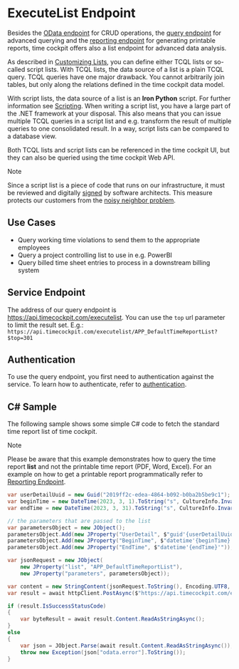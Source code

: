 # ExecuteList Endpoint

Besides the [OData endpoint](odata.md) for CRUD operations, the [query endpoint](query.md) for advanced querying and the [reporting endpoint](reporting.md) for generating printable reports, time cockpit offers also a list endpoint for advanced data analysis.

As described in [Customizing Lists](~/doc/data-model-customization/list.md), you can define either TCQL lists or so-called script lists. With TCQL lists, the data source of a list is a plain TCQL query. TCQL queries have one major drawback. You cannot arbitrarily join tables, but only along the relations defined in the time cockpit data model. 

With script lists, the data source of a list is an **Iron Python** script. For further information see [Scripting](~/doc/scripting/overview.md). When writing a script list, you have a large part of the .NET framework at your disposal. This also means that you can issue multiple TCQL queries in a script list and e.g. transform the result of multiple queries to one consolidated result. In a way, script lists can be compared to a database view.

Both TCQL lists and script lists can be referenced in the time cockpit UI, but they can also be queried using the time cockpit Web API.

> [!NOTE]
Since a script list is a piece of code that runs on our infrastructure, it must be reviewed and digitally [signed](https://www.timecockpit.com/blog/2014/11/27/Why-You-Need-to-Sign-Your-Custom-Code) by software architects. This measure protects our customers from the [noisy neighbor problem](https://learn.microsoft.com/en-us/azure/architecture/antipatterns/noisy-neighbor/noisy-neighbor).

## Use Cases

- Query working time violations to send them to the appropriate employees
- Query a project controlling list to use in e.g. PowerBI
- Query billed time sheet entries to process in a downstream billing system

## Service Endpoint

The address of our query endpoint is <https://api.timecockpit.com/executelist>. You can use the `top` url parameter to limit the result set. E.g.: `https://api.timecockpit.com/executelist/APP_DefaultTimeReportList?$top=301`

## Authentication

To use the query endpoint, you first need to authentication against the service. To learn how to authenticate, refer to [authentication](authentication.md).

## C# Sample

The following sample shows some simple C# code to fetch the standard time report list of time cockpit.

> [!NOTE]
Please be aware that this example demonstrates how to query the time report **list** and not the printable time report (PDF, Word, Excel). For an example on how to get a printable report programmatically refer to [Reporting Endpoint](reporting.md).

```cs
var userDetailUuid = new Guid("2019ff2c-edea-4864-b092-b0ba2b5be9c1"); // guid of the user to fetch the list data for
var beginTime = new DateTime(2023, 3, 1).ToString("s", CultureInfo.InvariantCulture); // the begin time of the period to get the list data for
var endTime = new DateTime(2023, 3, 31).ToString("s", CultureInfo.InvariantCulture); // the end time of the period to get the list data for

// the parameters that are passed to the list
var parametersObject = new JObject();
parametersObject.Add(new JProperty("UserDetail", $"guid'{userDetailUuid}'"));
parametersObject.Add(new JProperty("BeginTime", $"datetime'{beginTime}'"));
parametersObject.Add(new JProperty("EndTime", $"datetime'{endTime}'"));

var jsonRequest = new JObject(
	new JProperty("list", "APP_DefaultTimeReportList"),
	new JProperty("parameters", parametersObject));

var content = new StringContent(jsonRequest.ToString(), Encoding.UTF8, "application/json");
var result = await httpClient.PostAsync($"https://api.timecockpit.com/executelist/APP_DefaultTimeReportList?$top=301", content);

if (result.IsSuccessStatusCode)
{
	var byteResult = await result.Content.ReadAsStringAsync();
}
else
{
	var json = JObject.Parse(await result.Content.ReadAsStringAsync());
	throw new Exception(json["odata.error"].ToString());
}
```